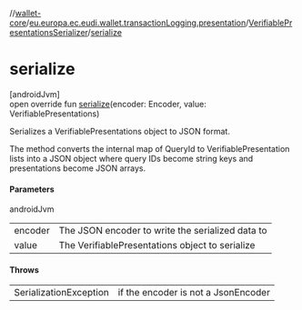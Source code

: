 //[wallet-core](../../../index.md)/[eu.europa.ec.eudi.wallet.transactionLogging.presentation](../index.md)/[VerifiablePresentationsSerializer](index.md)/[serialize](serialize.md)

# serialize

[androidJvm]\
open override fun [serialize](serialize.md)(encoder: Encoder, value: VerifiablePresentations)

Serializes a VerifiablePresentations object to JSON format.

The method converts the internal map of QueryId to VerifiablePresentation lists into a JSON object where query IDs become string keys and presentations become JSON arrays.

#### Parameters

androidJvm

| | |
|---|---|
| encoder | The JSON encoder to write the serialized data to |
| value | The VerifiablePresentations object to serialize |

#### Throws

| | |
|---|---|
| SerializationException | if the encoder is not a JsonEncoder |
